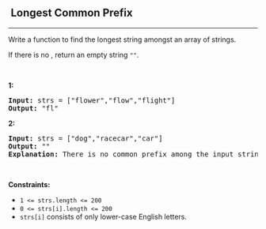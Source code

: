<h2>  Longest Common Prefix</h2><hr><div><p>Write a function to find the longest <span class="tou-node" id="tou-0-1402f22d-1bbd-4e5b-8020-8a96c80d1fde"></span> string amongst an array of strings.</p>

<p>If there is no <span class="tou-node" id="tou-0-99f2e47c-9bdc-4174-81b7-f4d5ad044eea" lang="es"></span>, return an empty string <code>""</code>.</p>

<p>&nbsp;</p>
<p><strong><span class="tou-node" id="tou-0.0-32684b74-32ed-467b-96b1-10786c0ea561" lang="es"></span> 1:</strong></p>

<pre><strong>Input:</strong> strs = ["flower","flow","flight"]
<strong>Output:</strong> "fl"
</pre>

<p><strong><span class="tou-node" id="tou-0.0-de98491e-8d22-486a-a8ef-d25ce7948aae" lang="es"></span> 2:</strong></p>

<pre><strong>Input:</strong> strs = ["dog","racecar","car"]
<strong>Output:</strong> ""
<strong>Explanation:</strong> There is no common prefix among the input strings.
</pre>

<p>&nbsp;</p>
<p><strong>Constraints:</strong></p>

<ul>
	<li><code>1 &lt;= strs.length &lt;= 200</code></li>
	<li><code>0 &lt;= strs[i].length &lt;= 200</code></li>
	<li><code>strs[i]</code> consists of only lower-case English letters.</li>
</ul>
</div>